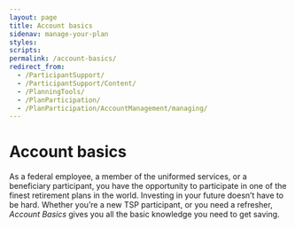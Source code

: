 ```yaml
---
layout: page
title: Account basics
sidenav: manage-your-plan
styles:
scripts:
permalink: /account-basics/
redirect_from:
  - /ParticipantSupport/
  - /ParticipantSupport/Content/
  - /PlanningTools/
  - /PlanParticipation/
  - /PlanParticipation/AccountManagement/managing/
---
```


# Account basics

As a federal employee, a member of the uniformed services, or a beneficiary participant, you have the opportunity to participate in one of the finest retirement plans in the world. Investing in your future doesn’t have to be hard. Whether you’re a new TSP participant, or you need a refresher, *Account Basics* gives you all the basic knowledge you need to get saving.


<!-- CONTENT END -->
